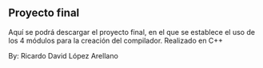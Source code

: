 ## Proyecto final

Aquí se podrá descargar el proyecto final, en el que se establece el uso de los 4 módulos para la creación del compilador.
Realizado en C++

By: Ricardo David López Arellano
